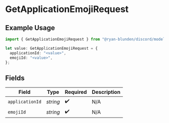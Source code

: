 # GetApplicationEmojiRequest

## Example Usage

```typescript
import { GetApplicationEmojiRequest } from "@ryan-blunden/discord/models/operations";

let value: GetApplicationEmojiRequest = {
  applicationId: "<value>",
  emojiId: "<value>",
};
```

## Fields

| Field              | Type               | Required           | Description        |
| ------------------ | ------------------ | ------------------ | ------------------ |
| `applicationId`    | *string*           | :heavy_check_mark: | N/A                |
| `emojiId`          | *string*           | :heavy_check_mark: | N/A                |